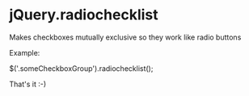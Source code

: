 jQuery.radiochecklist
=====================

Makes checkboxes mutually exclusive so they work like radio buttons

Example:

$('.someCheckboxGroup').radiochecklist();

That's it :-)
